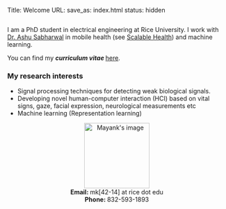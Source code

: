 Title: Welcome
URL:
save_as: index.html
status: hidden

<div class="container-fluid">
  <div class="row clearfix">
    <div class="col-md-8 column">
      <p> I am a PhD student in electrical engineering at Rice University. I work with <a href="http://www.ece.rice.edu/~ashu/" target="_blank">Dr. Ashu Sabharwal</a> in mobile health (see <a href="http://sh.rice.edu/" target="_blank">Scalable Health</a>) and machine learning. </p>
      <p> You can find my <b><i>curriculum vitae </i> </b> <a href="pdfs/cv.pdf" target ="_blank"> here</a>.</p>
      <h3> My research interests </h3> 
      <ul> <li> Signal processing techniques for detecting weak biological signals. </li>
           <li> Developing novel human-computer interaction (HCI) based on vital signs, gaze, facial expression, neurological measurements  etc </li> 
           <li> Machine learning (Representation learning)</li> 
      </ul>
    </div>
    <div class="col-md-4 column">
      <div style="text-align: center">
      <img src="images/mayank2.JPG" align="center" alt = "Mayank's image" class="img-thumbnail" style="width:150px;"/> </br> 
      <span class="glyphicon glyphicon-envelope"></span> <b> Email: </b> mk[42-14] at rice dot edu <br /> 
      <span class="glyphicon glyphicon-phone"></span> <b>Phone: </b> 832-593-1893 </div>
    </div>
  </div>
</div>

